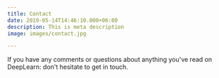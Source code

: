 ```yaml
---
title: Contact
date: 2019-05-14T14:46:10.000+06:00
description: This is meta description
image: images/contact.jpg

---
```

If you have any comments or questions about anything you've read on DeepLearn: don't hesitate to get in touch.